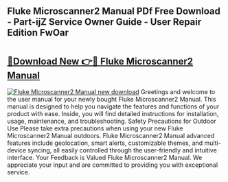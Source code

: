 ## Fluke Microscanner2 Manual PDf Free Download - Part-ijZ Service Owner Guide - User Repair Edition FwOar

# <h2><a href="http://bc13470.oget.top/?id=Fluke+Microscanner2+Manual">🔗Download New 👉🔴 Fluke Microscanner2 Manual</a></h2>

[![Fluke Microscanner2 Manual new download](https://i.imgur.com/5g1atiW.png)](http://bc13470.oget.top/?id=Fluke+Microscanner2+Manual)
Greetings and welcome to the user manual for your newly bought Fluke Microscanner2 Manual. This manual is designed to help you navigate the features and functions of your product with ease. Inside, you will find detailed instructions for installation, usage, maintenance, and troubleshooting. Safety Precautions for Outdoor Use Please take extra precautions when using your new Fluke Microscanner2 Manual outdoors. Fluke Microscanner2 Manual advanced features include geolocation, smart alerts, customizable themes, and multi-device syncing, all easily controlled through the user-friendly and intuitive interface. Your Feedback is Valued Fluke Microscanner2 Manual. We appreciate your input and are committed to providing you with exceptional service.
